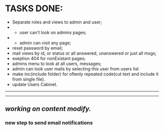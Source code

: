 # TASKS DONE:

* Separate roles and views to admin and user;
* * user can't look on admins pages;
* * admin can visit any page;
* reset password by email;
* mail views by id, or status or all answered, unanswered or just all msgs;
* exeption 404 for nonExistant pages;
* admins menu to look at all users, messages;
* admin can look user mails by selecting this user from users list
* make inc(include folder) for oftenly repeated code(cut text and include it from single file).
* update Users Cabinet.
***
---------

*working on content modify.*
-------
### new step to send email notifications 

